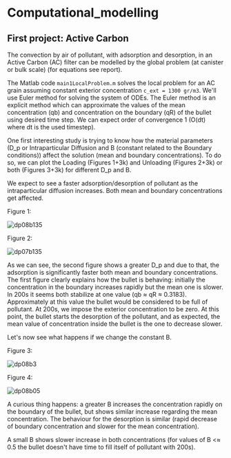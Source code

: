 # Computational_modelling

## First project: Active Carbon

The convection by air of pollutant, with adsorption and desorption, in an Active Carbon (AC) filter can be modelled by the global problem (at canister or bulk scale) (for equations see report).

The Matlab code `main1LocalProblem.m` solves the local problem for an AC grain assuming constant exterior concentration `c_ext = 1300 gr/m3`. We'll use Euler method for solving the system of ODEs. The Euler method is an explicit method which can approximate the values of the mean concentration (qb) and concentration on the boundary (qR) of the bullet using desired time step. We can expect order of convergence 1 (O(dt) where dt is the used timestep).

One first interesting study is trying to know how the material parameters (D_p or Intraparticular Diffusion and B (constant related to the Boundary conditions)) affect the solution (mean and boundary concentrations). To do so, we can plot the Loading (Figures 1+3k) and Unloading (Figures 2+3k) or both (Figures 3+3k) for different D_p and B.

We expect to see a faster adsorption/desorption of pollutant as the intraparticular diffusion increases. Both mean and boundary concentrations get affected.

Figure 1:

![dp08b135](https://user-images.githubusercontent.com/32911477/154801902-e60eaae1-c3bc-4f67-8eef-0e5a043ef2d8.png) 

Figure 2:

![dp07b135](https://user-images.githubusercontent.com/32911477/154801898-f1435220-101a-4c21-831a-1dff7ae40889.png) 

As we can see, the second figure shows a greater D_p and due to that, the adsorption is significantly faster both mean and boundary concentrations. The first figure clearly explains how the bullet is behaving: initially the concentration in the boundary increases rapidly but the mean one is slower. In 200s it seems both stabilize at one value (qb ≈ qR ≈ 0.3183). Approximately at this value the bullet would be considered to be full of pollutant.
At 200s, we impose the exterior concentration to be zero. At this point, the bullet starts the desorption of the pollutant, and as expected, the mean value of concentration inside the bullet is the one to decrease slower.

Let's now see what happens if we change the constant B. 

Figure 3:

![dp08b3](https://user-images.githubusercontent.com/32911477/154803429-05953407-52e8-497c-ae18-25259c2bb5b4.png)

Figure 4:

![dp08b05](https://user-images.githubusercontent.com/32911477/154803423-52506cc9-292c-4137-b35e-0a276d324613.png)



A curious thing happens: a greater B increases the concentration rapidly on the boundary of the bullet, but shows similar increase regarding the mean concentration. The behaviour for the desorption is similar (rapid decrease of boundary concentration and slower for the mean concentration).

A small B shows slower increase in both concentrations (for values of B <≈ 0.5 the bullet doesn't have time to fill itself of pollutant with 200s). 
